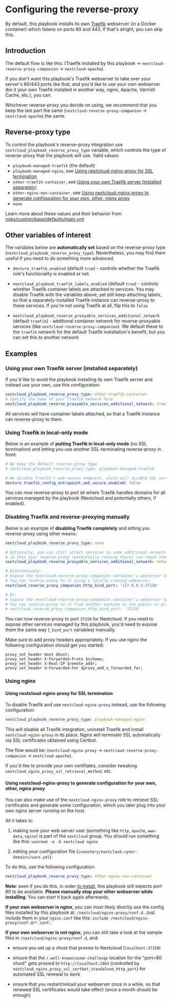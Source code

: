 # Configuring the reverse-proxy

By default, this playbook installs its own [Traefik](https://traefik.io/) webserver (in a Docker container) which listens on ports 80 and 443.
If that's alright, you can skip this.

## Introduction

The default flow is like this: (Traefik installed by this playbook -> `nextcloud-reverse-proxy-companion` -> `nextcloud-apache`).

If you don't want this playbook's Traefik webserver to take over your server's 80/443 ports like that,
and you'd like to use your own webserver (be it your own Traefik installed in another way, nginx, Apache, Varnish Cache, etc.), you can.

Whichever reverse-proxy you decide on using, we recommend that you keep the last part the same (`nextcloud-reverse-proxy-companion` -> `nextcloud-apache`) the same.

## Reverse-proxy type

To control the playbook's reverse-proxy integration use `nextcloud_playbook_reverse_proxy_type` variable, which controls the type of reverse-proxy that the playbook will use. Valid values:

  - `playbook-managed-traefik` (the default)
  - `playbook-managed-nginx`, see [Using nextcloud-nginx-proxy for SSL termination](#using-nextcloud-nginx-proxy-for-ssl-termination)
  - `other-traefik-container`, see [Using your own Traefik server (installed separately)](#using-your-own-traefik-server-installed-separately)
  - `other-nginx-non-container`, see [Using nextcloud-nginx-proxy to generate configuration for your own, other, nginx proxy](#using-nextcloud-nginx-proxy-to-generate-configuration-for-your-own-other-nginx-proxy)
  - `none`

Learn more about these values and their behavior from [roles/custom/base/defaults/main.yml](../roles/custom/base/defaults/main.yml)

## Other variables of interest

The variables below are **automatically set** based on the reverse-proxy type (`nextcloud_playbook_reverse_proxy_type`). Nevertheless, you may find them useful if you need to do something more advanced.

- `devture_traefik_enabled` (default `true`) - controls whether the Traefik role's functionality is enabled or not.

- `nextcloud_playbook_traefik_labels_enabled` (default `true`) - controls whether Traefik container labels are attached to services. You may disable Traefik with the variables above, yet still keep attaching labels, so that a separately-installed Traefik instance can reverse-proxy to these services. If you're not using Traefik at all, flip this to `false`

- `nextcloud_playbook_reverse_proxyable_services_additional_network` (default `traefik`) - additional container network for reverse-proxyable services (like `nextcloud-reverse-proxy-companion`). We default these to the `traefik` network for the default Traefik installation's benefit, but you can set this to another network


## Examples

### Using your own Traefik server (installed separately)

If you'd like to avoid the playbook installing its own Traefik server and instead use your own, use this configuration:

```yaml
nextcloud_playbook_reverse_proxy_type: other-traefik-container
# Specify the name of your Traefik network here
nextcloud_playbook_reverse_proxyable_services_additional_network: traefik
```

All services will have container labels attached, so that a Traefik instance can reverse-proxy to them.


### Using Traefik in local-only mode

Below is an example of **putting Traefik in local-only mode** (no SSL termination) and letting you use another SSL-terminating reverse-proxy in front:

```yaml
# We keep the default reverse-proxy type
# nextcloud_playbook_reverse_proxy_type: playbook-managed-traefik

# We disable Traefik's web-secure endpoint, which will disable SSL certificate retrieval and http-to-https redirection
devture_traefik_config_entrypoint_web_secure_enabled: false
```

You can now reverse-proxy to port `80` where Traefik handles domains for all services managed by the playbook (Nextcloud and potentially others, if enabled).


### Disabling Traefik and reverse-proxying manually


Below is an example of **disabling Traefik completely** and letting you reverse-proxy using other means:

```yaml
nextcloud_playbook_reverse_proxy_type: none

# Optionally, you can still attach services to some additional network
# so that your reverse-proxy (potentially running there) can reach these services
nextcloud_playbook_reverse_proxyable_services_additional_network: network-name-of-the-other-reverse-proxy

# Alternatively:
# Expose the nextcloud-reverse-proxy-companion container's webserver to port 37150 on the loopback network interface only.
# You can reverse-proxy to it using a locally running webserver.
nextcloud_reverse_proxy_companion_http_bind_port: '127.0.0.1:37150'

# Or:
# Expose the nextcloud-reverse-proxy-companion container's webserver to port 37150 on all network interfaces.
# You can reverse-proxy to it from another machine on the public or private network.
# nextcloud_reverse_proxy_companion_http_bind_port: '37150'
```

You can now reverse-proxy to port `37150` for Nextcloud. If you need to expose other services managed by this playbook, you'd need to expose them the same way (`_bind_port` variables) manually.

Make sure to add proxy headers appropriately. If you use nginx the following configuration should get you started:

```
proxy_set_header Host $host;
proxy_set_header X-Forwarded-Proto $scheme;
proxy_set_header X-Real-IP $remote_addr;
proxy_set_header X-Forwarded-For $proxy_add_x_forwarded_for;
```


### Using nginx

#### Using nextcloud-nginx-proxy for SSL termination

To disable Traefik and use `nextcloud-nginx-proxy` instead, use the following configuration:

```yaml
nextcloud_playbook_reverse_proxy_type: playbook-managed-nginx
```

This will disable all Traefik integration, uninstall Traefik and install `nextcloud-nginx-proxy` in its place. Nginx will terminate SSL automatically via SSL certificates obtained using Certbot.

The flow would be: (`nextcloud-nginx-proxy` -> `nextcloud-reverse-proxy-companion` -> `nextcloud-apache`).

If you'd like to provide your own certifiates, consider tweaking `nextcloud_nginx_proxy_ssl_retrieval_method`, etc.


#### Using nextcloud-nginx-proxy to generate configuration for your own, other, nginx proxy

You can also make use of the `nextcloud-nginx-proxy` role to retrieve SSL certificates and generate *some* configuration, which you later plug into your own nginx server running on the host.

All it takes is:

1) making sure your web server user (something like `http`, `apache`, `www-data`, `nginx`) is part of the `nextcloud` group. You should run something like this: `usermod -a -G nextcloud nginx`

2) editing your configuration file (`inventory/nextcloud.<your-domain>/vars.yml`):

To do this, use the following configuration:

```yaml
nextcloud_playbook_reverse_proxy_type: other-nginx-non-container
```

**Note**: even if you do this, in order [to install](installing.md), this playbook still expects port 80 to be available. **Please manually stop your other webserver while installing**. You can start it back again afterwards.

**If your own webserver is nginx**, you can most likely directly use the config files installed by this playbook at: `/nextcloud/nginx-proxy/conf.d`. Just include them in your `nginx.conf` like this: `include /nextcloud/nginx-proxy/conf.d/*.conf;`

**If your own webserver is not nginx**, you can still take a look at the sample files in `/nextcloud/nginx-proxy/conf.d`, and:

- ensure you set up a vhost that proxies to Nextcloud (`localhost:37150`)

- ensure that the `/.well-known/acme-challenge` location for the "port=80 vhost" gets proxied to `http://localhost:2403` (controlled by `nextcloud_nginx_proxy_ssl_certbot_standalone_http_port`) for automated SSL renewal to work

- ensure that you restart/reload your webserver once in a while, so that renewed SSL certificates would take effect (once a month should be enough)
